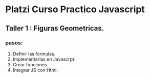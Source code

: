 # Platzi Curso Practico Javascript

## Taller 1 : Figuras Geometricas. 
### pasos:

1. Definir las formulas.
2. Implementarlas en Javascrpt.
3. Crear funciones.
4. Integrar JS con Html.